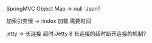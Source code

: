SpringMVC Object Map -> null :Json?

加索引变慢 -> :index 加载 需要时间 

jetty -> 长连接 超时:Jetty 8 长连接的超时断开连接的机制?


